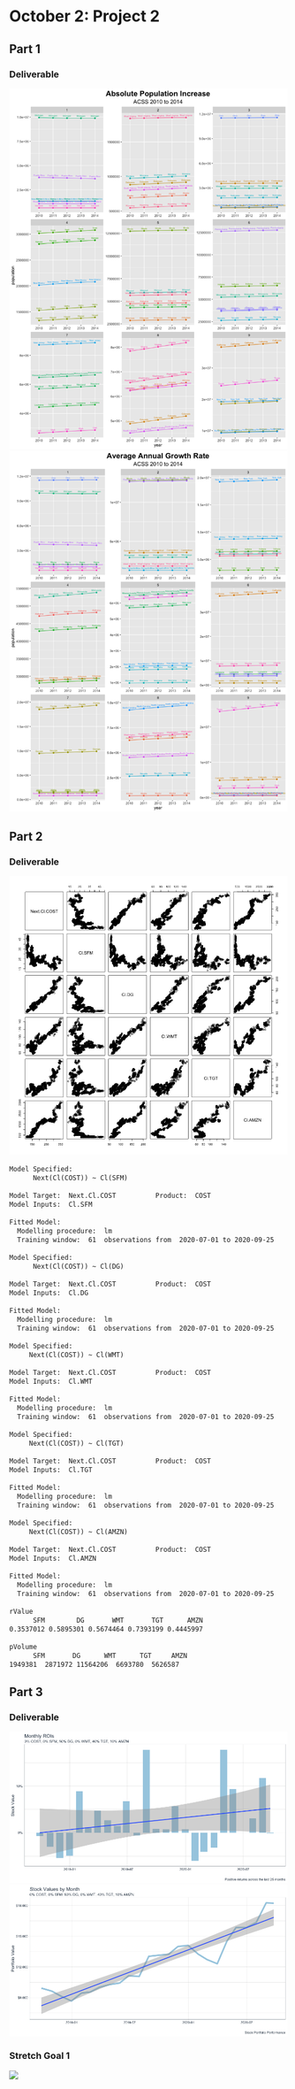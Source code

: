 # October 2: Project 2
## Part 1
### Deliverable
![](abspopinc.png)
![](avggrowth.png)
## Part 2
### Deliverable
![](stock_relationships.png)

    Model Specified: 
          Next(Cl(COST)) ~ Cl(SFM) 

    Model Target:  Next.Cl.COST 		 Product:  COST 
    Model Inputs:  Cl.SFM 

    Fitted Model: 
      Modelling procedure:  lm 
      Training window:  61  observations from  2020-07-01 to 2020-09-25

    Model Specified: 
          Next(Cl(COST)) ~ Cl(DG) 

    Model Target:  Next.Cl.COST 		 Product:  COST 
    Model Inputs:  Cl.DG 

    Fitted Model: 
      Modelling procedure:  lm 
      Training window:  61  observations from  2020-07-01 to 2020-09-25

    Model Specified: 
         Next(Cl(COST)) ~ Cl(WMT) 

    Model Target:  Next.Cl.COST 		 Product:  COST 
    Model Inputs:  Cl.WMT 

    Fitted Model: 
      Modelling procedure:  lm 
      Training window:  61  observations from  2020-07-01 to 2020-09-25

    Model Specified: 
         Next(Cl(COST)) ~ Cl(TGT) 

    Model Target:  Next.Cl.COST 		 Product:  COST 
    Model Inputs:  Cl.TGT 

    Fitted Model: 
      Modelling procedure:  lm 
      Training window:  61  observations from  2020-07-01 to 2020-09-25

    Model Specified: 
         Next(Cl(COST)) ~ Cl(AMZN) 

    Model Target:  Next.Cl.COST 		 Product:  COST 
    Model Inputs:  Cl.AMZN 

    Fitted Model: 
      Modelling procedure:  lm 
      Training window:  61  observations from  2020-07-01 to 2020-09-25

    rValue
          SFM        DG       WMT       TGT      AMZN 
    0.3537012 0.5895301 0.5674464 0.7393199 0.4445997 
    
    pVolume
          SFM       DG      WMT      TGT     AMZN 
    1949381  2871972 11564206  6693780  5626587 
## Part 3
### Deliverable
![](roi.png)
![](portfolio1.png)
### Stretch Goal 1
![](portfolio2.png)
